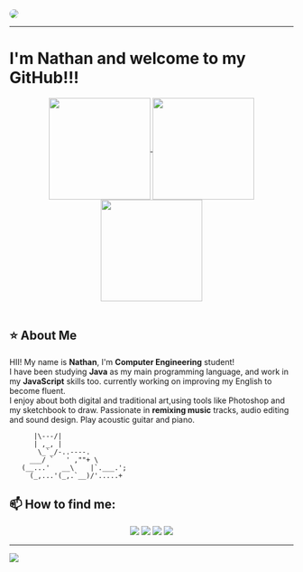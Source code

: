 <img style="border-radius:10px" src="https://github.com/user-attachments/assets/71413d12-3b94-435f-9e9f-f3c4589e5372">
<hr>
</hr>

# I'm Nathan and welcome to my GitHub!!!

 <div align="center">
   <a href="https://github.com/anuraghazra/github-readme-stats">
     <img height=180 align="center" src="https://github-readme-stats.vercel.app/api?username=Ntanzi07&rank_icon=github&show_icons=true&theme=dark#gh-dark-mode-only" />
   </a>
   <a href="https://github.com/anuraghazra/convoychat">
     <img height=180 align="center" src="https://github-readme-stats.vercel.app/api/top-langs/?username=Ntanzi07&layout=compact&theme=dark#gh-dark-mode-only" />
   </a>
     <img height=180 align="center" src="https://raw.githubusercontent.com/gist/Ntanzi07/95cee1372ee6f353132e1d2198f7ab2d/raw/2666ac2115510105b07ec7166fed481442a72ef0/githubIcons.svg" /> 
</div>

<br>

## ⭐ About Me
HII! My name is **Nathan**, I'm **Computer Engineering** student! <br>
I have been studying **Java** as my main programming language, and work in my **JavaScript** skills too.
currently working on improving my English to become fluent.<br>
I enjoy about both digital and traditional art,using tools like Photoshop and my sketchbook to draw. 
Passionate in **remixing music** tracks, audio editing and sound design.
Play acoustic guitar and piano.
  
 ```
       |\---/|
       | ,_, |
        \_`_/-..----.
      ___/ `   ' ,""+ \
    (__...'   __\    |`.___.';
      (_,...'(_,.`__)/'.....+
 ```

## 📫 How to find me:
<div align="center"> 
  <a href="https://www.instagram.com/nathan_tanzi/" target="_blank"><img src="https://img.shields.io/badge/Instagram-131415?style=for-the-badge&logo=instagram&logoColor=white"></a>
  <a href=""><img src="https://img.shields.io/badge/Gmail-131415?style=for-the-badge&logo=gmail&logoColor=white"></a>
  <a href="https://www.linkedin.com/in/nathan-tanzi/" target="_blank"><img src="https://img.shields.io/badge/LinkedIn-131415?style=for-the-badge&logo=linkedin&logoColor=white"></a> 
  <a href="https://soundcloud.com/nathan_tanzi" target="_blank"><img src="https://img.shields.io/badge/SoundCloud-131415?style=for-the-badge&logo=soundcloud&logoColor=white"></a> 
</div>
<hr>
<img src="https://user-images.githubusercontent.com/138806744/276378874-92d4172c-125d-4a19-97e6-00764a5fb9c4.png">
